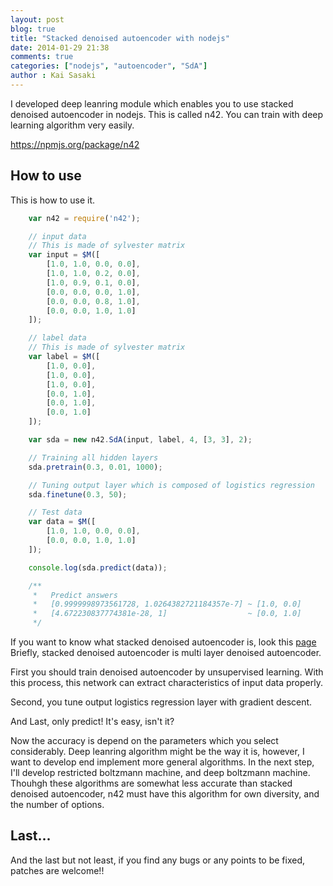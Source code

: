 ```yaml
---
layout: post
blog: true
title: "Stacked denoised autoencoder with nodejs"
date: 2014-01-29 21:38
comments: true
categories: ["nodejs", "autoencoder", "SdA"]
author : Kai Sasaki
---
```


I developed deep leanring module which enables you to use stacked denoised autoencoder in nodejs.
This is called n42. You can train with deep learning algorithm very easily.

https://npmjs.org/package/n42

<!-- more -->

## How to use

This is how to use it.

```js
    var n42 = require('n42');

    // input data
    // This is made of sylvester matrix
    var input = $M([
        [1.0, 1.0, 0.0, 0.0],
        [1.0, 1.0, 0.2, 0.0],
        [1.0, 0.9, 0.1, 0.0],
        [0.0, 0.0, 0.0, 1.0],
        [0.0, 0.0, 0.8, 1.0],
        [0.0, 0.0, 1.0, 1.0]
    ]);

    // label data
    // This is made of sylvester matrix
    var label = $M([
        [1.0, 0.0],
        [1.0, 0.0],
        [1.0, 0.0],
        [0.0, 1.0],
        [0.0, 1.0],
        [0.0, 1.0]
    ]);

    var sda = new n42.SdA(input, label, 4, [3, 3], 2);

    // Training all hidden layers
    sda.pretrain(0.3, 0.01, 1000);

    // Tuning output layer which is composed of logistics regression
    sda.finetune(0.3, 50);

    // Test data
    var data = $M([
        [1.0, 1.0, 0.0, 0.0],
        [0.0, 0.0, 1.0, 1.0]
    ]);

    console.log(sda.predict(data));

    /**
     *   Predict answers
     *   [0.9999998973561728, 1.0264382721184357e-7] ~ [1.0, 0.0]
     *   [4.672230837774381e-28, 1]                  ~ [0.0, 1.0]  
     */
```

If you want to know what stacked denoised autoencoder is, look this [page](http://deeplearning.net/tutorial/SdA.html)
Briefly, stacked denoised autoencoder is multi layer denoised autoencoder. 

First you should train denoised autoencoder by 
unsupervised learning. With this process, this network can extract characteristics of input data properly.

Second, you tune output logistics regression layer with gradient descent. 

And Last, only predict! It's easy, isn't it? 

Now the accuracy is depend on the parameters which you select considerably. Deep leanring algorithm might be the way it is, 
however, I want to develop end implement more general algorithms. In the next step, I'll develop restricted boltzmann machine, and
deep boltzmann machine. Thouhgh these algorithms are somewhat less accurate than stacked denoised autoencoder, n42 must have this algorithm
for own diversity, and the number of options.


## Last...

And the last but not least, if you find any bugs or any points to be fixed, patches are welcome!!
